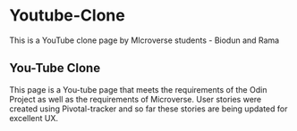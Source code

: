 # Youtube-Clone
This is a YouTube clone page by MIcroverse students - Biodun and Rama
## You-Tube Clone
This page is a You-tube page that meets the requirements of the Odin Project as well as the requirements of Microverse.
User stories were created using Pivotal-tracker and so far these stories are being updated for excellent UX.
